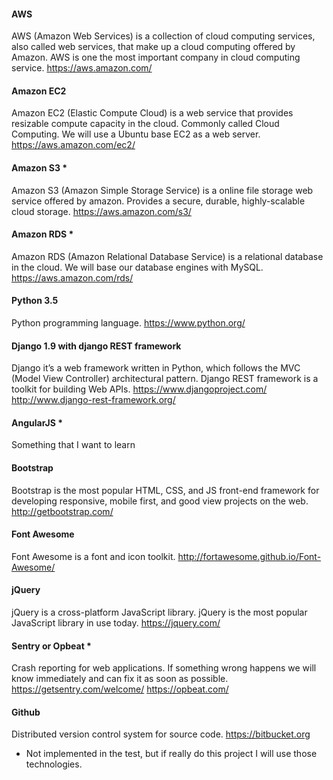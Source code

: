 #### AWS
AWS (Amazon Web Services) is a collection of cloud computing services, also called web services, that make up a cloud computing offered by Amazon. AWS is one the most important company in cloud computing service.
https://aws.amazon.com/

#### Amazon EC2
Amazon EC2 (Elastic Compute Cloud) is a web service that provides resizable compute capacity in the cloud. Commonly called Cloud Computing.
We will use a Ubuntu base EC2 as a web server.
https://aws.amazon.com/ec2/

#### Amazon S3 *
Amazon S3 (Amazon Simple Storage Service) is a online file storage web service offered by amazon. Provides a secure, durable, highly-scalable cloud storage.
https://aws.amazon.com/s3/

#### Amazon RDS *
Amazon RDS (Amazon Relational Database Service) is a relational database in the cloud. We will base our database engines with MySQL.
https://aws.amazon.com/rds/

#### Python 3.5
Python programming language.
https://www.python.org/

#### Django 1.9 with django REST framework
Django it’s a web framework written in Python, which follows the MVC (Model View Controller) architectural pattern.
Django REST framework is a toolkit for building Web APIs.
https://www.djangoproject.com/
http://www.django-rest-framework.org/

#### AngularJS *
Something that I want to learn

#### Bootstrap
Bootstrap is the most popular HTML, CSS, and JS front-end framework for developing responsive, mobile first, and good view projects on the web.
http://getbootstrap.com/

#### Font Awesome
Font Awesome is a font and icon toolkit.
http://fortawesome.github.io/Font-Awesome/

#### jQuery
jQuery is a cross-platform JavaScript library. jQuery is the most popular JavaScript library in use today.
https://jquery.com/

#### Sentry or Opbeat *
Crash reporting for web applications. If something wrong happens we will know immediately and can fix it as soon as possible.
https://getsentry.com/welcome/
https://opbeat.com/

#### Github
Distributed version control system for source code.
https://bitbucket.org



* Not implemented in the test, but if really do this project I will use those technologies.




